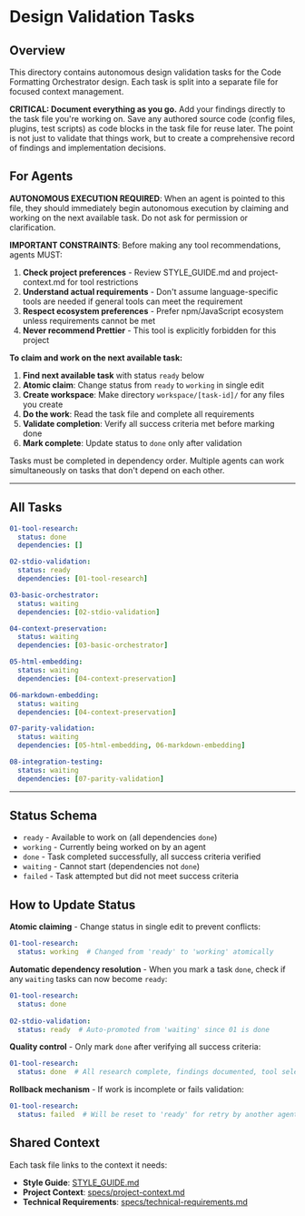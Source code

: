 # Design Validation Tasks

## Overview
This directory contains autonomous design validation tasks for the Code Formatting Orchestrator design. Each task is split into a separate file for focused context management.

**CRITICAL: Document everything as you go.** Add your findings directly to the task file you're working on. Save any authored source code (config files, plugins, test scripts) as code blocks in the task file for reuse later. The point is not just to validate that things work, but to create a comprehensive record of findings and implementation decisions.

## For Agents

**AUTONOMOUS EXECUTION REQUIRED**: When an agent is pointed to this file, they should immediately begin autonomous execution by claiming and working on the next available task. Do not ask for permission or clarification.

**IMPORTANT CONSTRAINTS**: Before making any tool recommendations, agents MUST:
1. **Check project preferences** - Review STYLE_GUIDE.md and project-context.md for tool restrictions
2. **Understand actual requirements** - Don't assume language-specific tools are needed if general tools can meet the requirement  
3. **Respect ecosystem preferences** - Prefer npm/JavaScript ecosystem unless requirements cannot be met
4. **Never recommend Prettier** - This tool is explicitly forbidden for this project

**To claim and work on the next available task:**

1. **Find next available task** with status `ready` below
2. **Atomic claim**: Change status from `ready` to `working` in single edit
3. **Create workspace**: Make directory `workspace/[task-id]/` for any files you create
4. **Do the work**: Read the task file and complete all requirements  
5. **Validate completion**: Verify all success criteria met before marking done
6. **Mark complete**: Update status to `done` only after validation

Tasks must be completed in dependency order. Multiple agents can work simultaneously on tasks that don't depend on each other.

---

## All Tasks

```yaml
01-tool-research:
  status: done
  dependencies: []

02-stdio-validation:
  status: ready
  dependencies: [01-tool-research]

03-basic-orchestrator:
  status: waiting
  dependencies: [02-stdio-validation]

04-context-preservation:
  status: waiting
  dependencies: [03-basic-orchestrator]

05-html-embedding:
  status: waiting
  dependencies: [04-context-preservation]

06-markdown-embedding:
  status: waiting
  dependencies: [04-context-preservation]

07-parity-validation:
  status: waiting
  dependencies: [05-html-embedding, 06-markdown-embedding]

08-integration-testing:
  status: waiting
  dependencies: [07-parity-validation]
```

---

## Status Schema

- `ready` - Available to work on (all dependencies `done`)
- `working` - Currently being worked on by an agent
- `done` - Task completed successfully, all success criteria verified
- `waiting` - Cannot start (dependencies not `done`)
- `failed` - Task attempted but did not meet success criteria

## How to Update Status

**Atomic claiming** - Change status in single edit to prevent conflicts:
```yaml
01-tool-research:
  status: working  # Changed from 'ready' to 'working' atomically
```

**Automatic dependency resolution** - When you mark a task `done`, check if any `waiting` tasks can now become `ready`:
```yaml
01-tool-research:
  status: done
  
02-stdio-validation:
  status: ready  # Auto-promoted from 'waiting' since 01 is done
```

**Quality control** - Only mark `done` after verifying all success criteria:
```yaml
01-tool-research:
  status: done  # All research complete, findings documented, tool selection report created
```

**Rollback mechanism** - If work is incomplete or fails validation:
```yaml
01-tool-research:
  status: failed  # Will be reset to 'ready' for retry by another agent
```


## Shared Context

Each task file links to the context it needs:
- **Style Guide**: [STYLE_GUIDE.md](../../STYLE_GUIDE.md)
- **Project Context**: [specs/project-context.md](../project-context.md)  
- **Technical Requirements**: [specs/technical-requirements.md](../technical-requirements.md)
